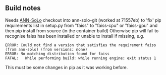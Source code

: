 ## Build notes
Needs [ANN-SoLo](https://github.com/bittremieux/ANN-SoLo) checkout into ann-solo-git (worked at 71557eb)
to 'fix' pip requirements list in setup.py from "faiss" to "faiss-cpu" or "faiss-gpu" and then pip install from source (in the container build)
Otherwise pip will fail to recognise faiss has been installed or unable to install if missing, e.g.
```
ERROR: Could not find a version that satisfies the requirement faiss (from ann-solo) (from versions: none)
ERROR: No matching distribution found for faiss
FATAL:   While performing build: while running engine: exit status 1
```
This must be some changes in pip as it was working before.
